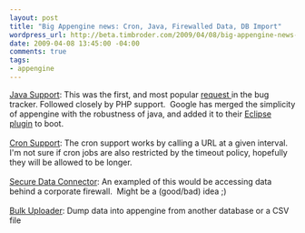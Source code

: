```yaml
--- 
layout: post
title: "Big Appengine news: Cron, Java, Firewalled Data, DB Import"
wordpress_url: http://beta.timbroder.com/2009/04/08/big-appengine-news-cron-java-firewalled-data-db-import/
date: 2009-04-08 13:45:00 -04:00
comments: true
tags: 
- appengine
---
```

<a href="http://googleappengine.blogspot.com/2009/04/seriously-this-time-new-language-on-app.html">Java Support</a>: This was the first, and most popular <a href="http://code.google.com/p/googleappengine/issues/detail?id=1">request </a>in the bug tracker. Followed closely by PHP support.&nbsp; Google has merged the simplicity of appengine with the robustness of java, and added it to their <a href="http://code.google.com/eclipse">Eclipse plugin</a> to boot.<br />
<br />
<a href="http://code.google.com/appengine/docs/python/config/cron.html">Cron Support</a>: The cron support works by calling a URL at a given interval. I'm not sure if cron jobs are also restricted by the timeout policy, hopefully they will be allowed to be longer.<br />
<br />
<a href="http://code.google.com/securedataconnector/">Secure Data Connector</a>: An exampled of this would be accessing data behind a corporate firewall.&nbsp; Might be a (good/bad) idea ;)<br />
<br />
<a href="http://code.google.com/appengine/docs/python/tools/uploadingdata.html">Bulk Uploader</a>: Dump data into appengine from another database or a CSV file

